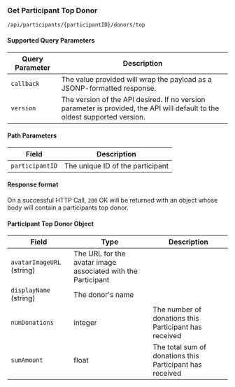 ### Get Participant Top Donor
`/api/participants/{participantID}/donors/top`
#### Supported Query Parameters
|Query Parameter|Description|
|---|---|
|`callback`|The value provided will wrap the payload as a JSONP-formatted response.|
|`version`|The version of the API desired. If no version parameter is provided, the API will default to the oldest supported version.|
#### Path Parameters
|Field|Description|
|---|---|
|`participantID`| The unique ID of the participant |
#### Response format
On a successful HTTP Call, `200` OK will be returned with an object whose body will contain a participants top donor.
#### Participant Top Donor Object
|Field|Type|Description|
|---|---|---|
|`avatarImageURL` (string)|The URL for the avatar image associated with the Participant|
|`displayName` (string)|The donor's name|
|`numDonations` |integer|The number of donations this Participant has received|
|`sumAmount` |float|The total sum of donations this Participant has received|
